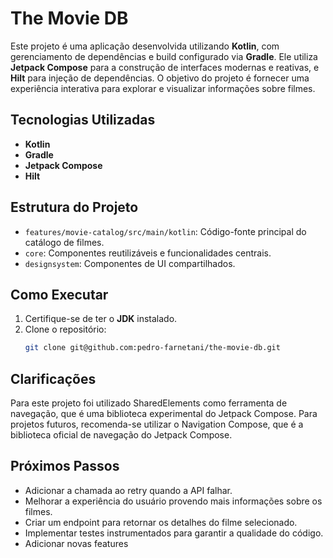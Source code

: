 # The Movie DB

Este projeto é uma aplicação desenvolvida utilizando **Kotlin**, com gerenciamento de dependências e build configurado via **Gradle**.
Ele utiliza **Jetpack Compose** para a construção de interfaces modernas e reativas, e **Hilt** para injeção de dependências.
O objetivo do projeto é fornecer uma experiência interativa para explorar e visualizar informações sobre filmes.

## Tecnologias Utilizadas

- **Kotlin**
- **Gradle**
- **Jetpack Compose**
- **Hilt**

## Estrutura do Projeto

- `features/movie-catalog/src/main/kotlin`: Código-fonte principal do catálogo de filmes.
- `core`: Componentes reutilizáveis e funcionalidades centrais.
- `designsystem`: Componentes de UI compartilhados.

## Como Executar

1. Certifique-se de ter o **JDK** instalado.
2. Clone o repositório:
   ```bash
   git clone git@github.com:pedro-farnetani/the-movie-db.git
   

## Clarificações

Para este projeto foi utilizado SharedElements como ferramenta de navegação, que é uma biblioteca experimental do Jetpack Compose.
Para projetos futuros, recomenda-se utilizar o Navigation Compose, que é a biblioteca oficial de navegação do Jetpack Compose.

## Próximos Passos

- Adicionar a chamada ao retry quando a API falhar.
- Melhorar a experiência do usuário provendo mais informações sobre os filmes.
- Criar um endpoint para retornar os detalhes do filme selecionado.
- Implementar testes instrumentados para garantir a qualidade do código.
- Adicionar novas features